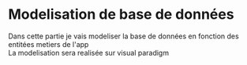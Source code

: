 # Modelisation de base de données

Dans cette partie je vais modeliser la base de données en fonction des entitées metiers de l'app<br>
La modelisation sera realisée sur visual paradigm<br>

